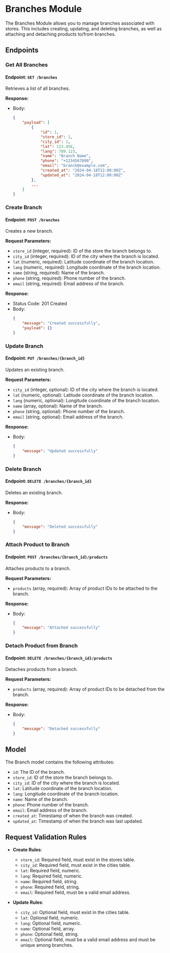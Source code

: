 # Branches Module

The Branches Module allows you to manage branches associated with stores. This includes creating, updating, and deleting branches, as well as attaching and detaching products to/from branches.

## Endpoints

### Get All Branches

#### Endpoint: `GET /branches`

Retrieves a list of all branches.

**Response:**
- Body:
  ```json
  {
      "payload": [
          {
              "id": 1,
              "store_id": 1,
              "city_id": 1,
              "lat": 123.456,
              "lang": 789.123,
              "name": "Branch Name",
              "phone": "+1234567890",
              "email": "branch@example.com",
              "created_at": "2024-04-18T12:00:00Z",
              "updated_at": "2024-04-18T12:00:00Z"
          },
          ...
      ]
  }
  ```

### Create Branch

#### Endpoint: `POST /branches`

Creates a new branch.

**Request Parameters:**
- `store_id` (integer, required): ID of the store the branch belongs to.
- `city_id` (integer, required): ID of the city where the branch is located.
- `lat` (numeric, required): Latitude coordinate of the branch location.
- `lang` (numeric, required): Longitude coordinate of the branch location.
- `name` (string, required): Name of the branch.
- `phone` (string, required): Phone number of the branch.
- `email` (string, required): Email address of the branch.

**Response:**
- Status Code: 201 Created
- Body:
  ```json
  {
      "message": "Created successfully",
      "payload": {}
  }
  ```

### Update Branch

#### Endpoint: `PUT /branches/{branch_id}`

Updates an existing branch.

**Request Parameters:**
- `city_id` (integer, optional): ID of the city where the branch is located.
- `lat` (numeric, optional): Latitude coordinate of the branch location.
- `lang` (numeric, optional): Longitude coordinate of the branch location.
- `name` (array, optional): Name of the branch.
- `phone` (string, optional): Phone number of the branch.
- `email` (string, optional): Email address of the branch.

**Response:**
- Body:
  ```json
  {
      "message": "Updated successfully"
  }
  ```

### Delete Branch

#### Endpoint: `DELETE /branches/{branch_id}`

Deletes an existing branch.

**Response:**
- Body:
  ```json
  {
      "message": "Deleted successfully"
  }
  ```

### Attach Product to Branch

#### Endpoint: `POST /branches/{branch_id}/products`

Attaches products to a branch.

**Request Parameters:**
- `products` (array, required): Array of product IDs to be attached to the branch.

**Response:**
- Body:
  ```json
  {
      "message": "Attached successfully"
  }
  ```

### Detach Product from Branch

#### Endpoint: `DELETE /branches/{branch_id}/products`

Detaches products from a branch.

**Request Parameters:**
- `products` (array, required): Array of product IDs to be detached from the branch.

**Response:**
- Body:
  ```json
  {
      "message": "Detached successfully"
  }
  ```

## Model

The Branch model contains the following attributes:
- `id`: The ID of the branch.
- `store_id`: ID of the store the branch belongs to.
- `city_id`: ID of the city where the branch is located.
- `lat`: Latitude coordinate of the branch location.
- `lang`: Longitude coordinate of the branch location.
- `name`: Name of the branch.
- `phone`: Phone number of the branch.
- `email`: Email address of the branch.
- `created_at`: Timestamp of when the branch was created.
- `updated_at`: Timestamp of when the branch was last updated.

## Request Validation Rules

- **Create Rules**:
  - `store_id`: Required field, must exist in the stores table.
  - `city_id`: Required field, must exist in the cities table.
  - `lat`: Required field, numeric.
  - `lang`: Required field, numeric.
  - `name`: Required field, string.
  - `phone`: Required field, string.
  - `email`: Required field, must be a valid email address.

- **Update Rules**:
  - `city_id`: Optional field, must exist in the cities table.
  - `lat`: Optional field, numeric.
  - `lang`: Optional field, numeric.
  - `name`: Optional field, array.
  - `phone`: Optional field, string.
  - `email`: Optional field, must be a valid email address and must be unique among branches.